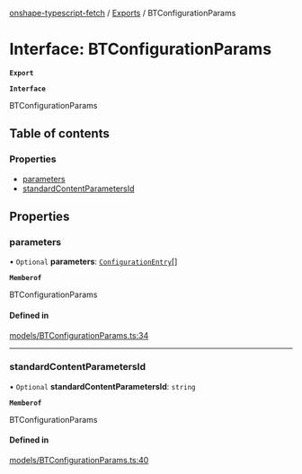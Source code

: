 [onshape-typescript-fetch](../README.md) / [Exports](../modules.md) / BTConfigurationParams

# Interface: BTConfigurationParams

**`Export`**

**`Interface`**

BTConfigurationParams

## Table of contents

### Properties

- [parameters](BTConfigurationParams.md#parameters)
- [standardContentParametersId](BTConfigurationParams.md#standardcontentparametersid)

## Properties

### parameters

• `Optional` **parameters**: [`ConfigurationEntry`](ConfigurationEntry.md)[]

**`Memberof`**

BTConfigurationParams

#### Defined in

[models/BTConfigurationParams.ts:34](https://github.com/toebes/onshape-typescript-fetch/blob/3e11ae1/models/BTConfigurationParams.ts#L34)

___

### standardContentParametersId

• `Optional` **standardContentParametersId**: `string`

**`Memberof`**

BTConfigurationParams

#### Defined in

[models/BTConfigurationParams.ts:40](https://github.com/toebes/onshape-typescript-fetch/blob/3e11ae1/models/BTConfigurationParams.ts#L40)
